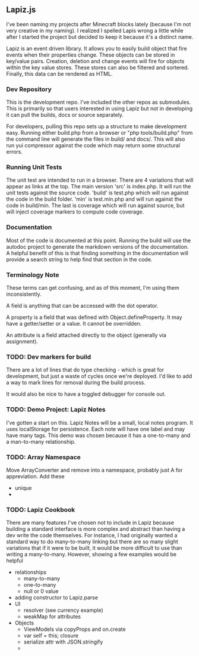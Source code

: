## Lapiz.js
I've been naming my projects after Minecraft blocks lately (because I'm not very
creative in my naming). I realized I spelled Lapis wrong a little while after I
started the project but decided to keep it because it's a distinct name.

Lapiz is an event driven library. It allows you to easily build object that fire
events when their properties change. These objects can be stored in key/value
pairs. Creation, deletion and change events will fire for objects within the key
value stores. These stores can also be filtered and sortered. Finally, this data
can be rendered as HTML.

### Dev Repository

This is the development repo. I've included the other repos as submodules. This
is primarily so that users interested in using Lapiz but not in developing it
can pull the builds, docs or source separately.

For developers, pulling this repo sets up a structure to make development easy.
Running either build.php from a browser or "php tools/build.php" from the
command line will generate the files in build/ and docs/. This will also run
yui compressor against the code which may return some structural errors.

### Running Unit Tests
The unit test are intended to run in a browser. There are 4 variations that will
appear as links at the top. The main version 'src' is index.php. It will run the
unit tests against the source code. 'build' is test.php which will run against
the code in the build folder. 'min' is test.min.php and will run against the
code in build/min. The last is coverage which will run against source, but will
inject coverage markers to compute code coverage.

### Documentation
Most of the code is documented at this point. Running the build will use the autodoc project to generate the markdown versions of the documentation. A helpful benefit of this is that finding something in the documentation will provide a search string to help find that section in the code.

### Terminology Note
These terms can get confusing, and as of this moment, I'm using them
inconsistently.

A field is anything that can be accessed with the dot operator.

A property is a field that was defined with Object.defineProperty. It may have a getter/setter or a value. It cannot be overridden.

An attribute is a field attached directly to the object (generally via
assignment).

### TODO: Dev markers for build
There are a lot of lines that do type checking - which is great for development, but just a waste of cycles once we're deployed. I'd like to add a way to mark lines for removal during the build process.

It would also be nice to have a toggled debugger for console out.

### TODO: Demo Project: Lapiz Notes
I've gotten a start on this. Lapiz Notes will be a small, local notes program. It uses localStorage for persistence. Each note will have one label and may have many tags. This demo was chosen because it has a one-to-many and a man-to-many relationship.

### TODO: Array Namespace
Move ArrayConverter and remove into a namespace, probably just A for appreviation. Add these
- unique
- 

### TODO: Lapiz Cookbook
There are many features I've chosen not to include in Lapiz because building a standard interface is more complex and abstract than having a dev write the code themselves. For instance, I had originally wanted a standard way to do many-to-many linking but there are so many slight variations that if it were to be built, it would be more difficult to use than writing a many-to-many. However, showing a few examples would be helpful

* relationships
    - many-to-many
    - one-to-many
    - null or 0 value
* adding constructor to Lapiz.parse
* UI
    - resolver (see currency example)
    - weakMap for attributes
* Objects
    - ViewModels via copyProps and on.create
    - var self = this; closure
    - serialize attr with JSON.stringify
    - 